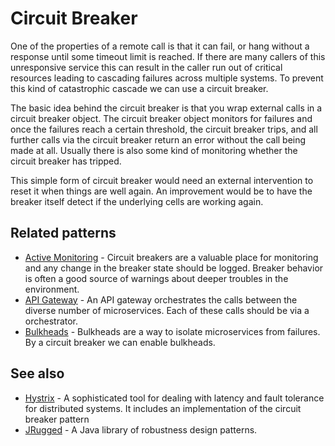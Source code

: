 # Circuit Breaker

One of the properties of a remote call is that it can fail, or hang without a response until some timeout limit is reached. If there are many callers of this unresponsive service this can result in the caller run out of critical resources leading to cascading failures across multiple systems. To prevent this kind of catastrophic cascade we can use a circuit breaker.

The basic idea behind the circuit breaker is that you wrap external calls in a circuit breaker object. The circuit breaker object monitors for failures and once the failures reach a certain threshold, the circuit breaker trips, and all further calls via the circuit breaker return an error without the call being made at all. Usually there is also some kind of monitoring whether the circuit breaker has tripped.

This simple form of circuit breaker would need an external intervention to reset it when things are well again. An improvement would be to have the breaker itself detect if the underlying cells are working again.

## Related patterns

* [Active Monitoring](active-monitoring.md) - Circuit breakers are a valuable place for monitoring and any change in the breaker state should be logged. Breaker behavior is often a good source of warnings about deeper troubles in the environment.
* [API Gateway](api-gateway.md) - An API gateway orchestrates the calls between the diverse number of microservices. Each of these calls should be via a orchestrator.
* [Bulkheads](bulkheads.md) - Bulkheads are a way to isolate microservices from failures. By a circuit breaker we can enable bulkheads.

## See also

* [Hystrix](https://github.com/Netflix/Hystrix) -  A sophisticated tool for dealing with latency and fault tolerance for distributed systems. It includes an implementation of the circuit breaker pattern
* [JRugged](https://github.com/Comcast/jrugged) - A Java library of robustness design patterns.

